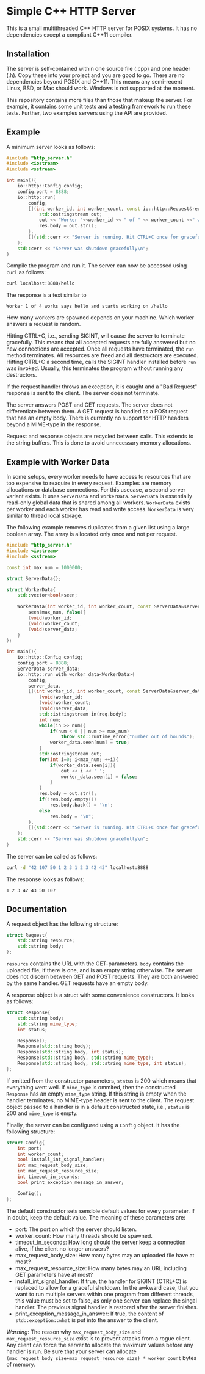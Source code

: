 # Simple C++ HTTP Server

This is a small multithreaded C++ HTTP server for POSIX systems.
It has no dependencies except a compliant C++11 compiler. 

## Installation

The server is self-contained within one source file (.cpp) and one header (.h).
Copy these into your project and you are good to go. There are no dependencies beyond POSIX and C++11. 
This means any semi-recent Linux, BSD, or Mac should work. 
Windows is not supported at the moment.

This repository contains more files than those that makeup the server. 
For example, it contains some unit tests and a testing framework to run these tests. 
Further, two examples servers using the API are provided. 

## Example

A minimum server looks as follows:

```cpp
#include "http_server.h"
#include <iostream>
#include <sstream>

int main(){
    io::http::Config config;
    config.port = 8888;
    io::http::run(
        config, 
        [](int worker_id, int worker_count, const io::http::Request&req, io::http::Response&res){
            std::ostringstream out;
            out << "Worker "<<worker_id << " of " << worker_count <<" works says hello and starts working on "<<req.resource << "\n";            
            res.body = out.str();
        },
        []{std::cerr << "Server is running. Hit CTRL+C once for graceful shutdown. Hit CTRL+C a second time to kill the server.\n";}
    );
    std::cerr << "Server was shutdown gracefully\n";
}
```

Compile the program and run it. The server can now be accessed using `curl` as follows:

```bash
curl localhost:8888/hello
```

The response is a text similar to 

```
Worker 1 of 4 works says hello and starts working on /hello
```

How many workers are spawned depends on your machine. 
Which worker answers a request is random.

Hitting CTRL+C, i.e., sending SIGINT, will cause the server to terminate gracefully. 
This means that all accepted requests are fully answered but no new connections are accepted.
Once all requests have terminated, the `run` method terminates.
All resources are freed and all destructors are executed. 
Hitting CTRL+C a second time, calls the SIGINT handler installed before `run` was invoked. 
Usually, this terminates the program without running any destructors. 

If the request handler throws an exception, it is caught and a "Bad Request" response is sent to the client. 
The server does not terminate.

The server answers POST and GET requests. 
The server does not differentiate between them. 
A GET request is handled as a POSt request that has an empty body.
There is currently no support for HTTP headers beyond a MIME-type in the response.

Request and response objects are recycled between calls. 
This extends to the string buffers.
This is done to avoid unnecessary memory allocations.

## Example with Worker Data

In some setups, every worker needs to have access to resources that are too expensive to reaquire in every request. 
Examples are memory allocations or database connections. 
For this usecase, a second server variant exists. 
It uses `ServerData` and `WorkerData`. 
`ServerData` is essentially read-only global data that is shared among all workers. 
`WorkerData` exists per worker and each worker has read and write access.
`WorkerData` is very similar to thread local storage.

The following example removes duplicates from a given list using a large boolean array. 
The array is allocated only once and not per request.

```cpp
#include "http_server.h"
#include <iostream>
#include <sstream>

const int max_num = 1000000;

struct ServerData{};

struct WorkerData{
    std::vector<bool>seen;
    
    WorkerData(int worker_id, int worker_count, const ServerData&server_data):
        seen(max_num, false){
        (void)worker_id;
        (void)worker_count;
        (void)server_data;
    }
};

int main(){
    io::http::Config config;
    config.port = 8888;
    ServerData server_data;
    io::http::run_with_worker_data<WorkerData>(
        config,
        server_data,
        [](int worker_id, int worker_count, const ServerData&server_data, WorkerData&worker_data, const io::http::Request&req, io::http::Response&res){
            (void)worker_id;
            (void)worker_count;
            (void)server_data;
            std::istringstream in(req.body);
            int num;
            while(in >> num){
                if(num < 0 || num >= max_num)
                    throw std::runtime_error("number out of bounds");
                worker_data.seen[num] = true;
            }
            std::ostringstream out;
            for(int i=0; i<max_num; ++i){
                if(worker_data.seen[i]){
                    out << i << ' ';
                    worker_data.seen[i] = false;
                }
            }
            res.body = out.str();
            if(!res.body.empty())
                res.body.back() = '\n';
            else
                res.body = "\n";
        },
        []{std::cerr << "Server is running. Hit CTRL+C once for graceful shutdown. Hit CTRL+C a second time to kill the server.\n";}
    );
    std::cerr << "Server was shutdown gracefully\n";
}
```

The server can be called as follows:

```bash
curl -d "42 107 50 1 2 3 1 2 3 42 43" localhost:8888
```

The response looks as follows:

```
1 2 3 42 43 50 107
```

## Documentation

A request object has the following structure:

```cpp
struct Request{
    std::string resource;
    std::string body;
};
```

`resource` contains the URL with the GET-parameters. 
`body` contains the uploaded file, if there is one, and is an empty string otherwise. 
The server does not discern between GET and POST requests. 
They are both answered by the same handler.
GET requests have an empty body.

A response object is a struct with some convenience constructors. It looks as follows:

```cpp
struct Response{
    std::string body;
    std::string mime_type;
    int status;

    Response();
    Response(std::string body);
    Response(std::string body, int status);
    Response(std::string body, std::string mime_type);
    Response(std::string body, std::string mime_type, int status);
};
```

If omitted from the constructor parameters, `status` is 200 which means that everything went well. 
If `mime_type` is ommited, then the constructed `Response` has an empty `mime_type` string.
If this string is empty when the handler terminates, no MIME-type header is sent to the client.
The request object passed to a handler is in a default constructed state, i.e., `status` is 200 and `mime_type` is empty.

Finally, the server can be configured using a `Config` object. It has the following structure:

```cpp
struct Config{
    int port;
    int worker_count;
    bool install_int_signal_handler;
    int max_request_body_size;
    int max_request_resource_size;
    int timeout_in_seconds;
    bool print_exception_message_in_answer;

    Config();
};
```

The default constructor sets sensible default values for every parameter. If in doubt, keep the default value. The meaning of these parameters are:

* port: The port on which the server should listen.
* worker_count: How many threads should be spawned.
* timeout_in_seconds: How long should the server keep a connection alive, if the client no longer answers?
* max_request_body_size: How many bytes may an uploaded file have at most?
* max_request_resource_size: How many bytes may an URL including GET parameters have at most?
* install_int_signal_handler: If true, the handler for SIGINT (CTRL+C) is replaced to allow for a graceful shutdown. In the awkward case, that you want to run multiple servers within one program from different threads, this value must be set to false, as only one server can replace the singal handler. The previous signal handler is restored after the server finishes.
* print_exception_message_in_answer: If true, the content of `std::exception::what` is put into the answer to the client.

*Warning*: The reason why `max_request_body_size` and `max_request_resource_size` exist is to prevent attacks from a rogue client. 
Any client can force the server to allocate the maximum values before any handler is run. 
Be sure that your server can allocate `(max_request_body_size+max_request_resource_size) * worker_count` bytes of memory.
